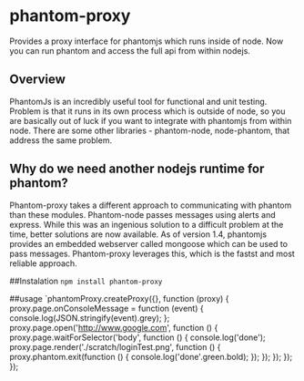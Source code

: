 # phantom-proxy
Provides a proxy interface for phantomjs which runs inside of node.  Now you can run phantom and access the full api from within nodejs.

## Overview
PhantomJs is an incredibly useful tool for functional and unit testing.  Problem is that it runs in its own process which is outside of node, so you are basically out of luck if you want to integrate with phantomjs from within node.  There are some other libraries - phantom-node, node-phantom, that address the same problem.  

## Why do we need another nodejs runtime for phantom?
Phantom-proxy takes a different approach to communicating with phantom than these modules.  Phantom-node passes messages using alerts and express.  While this was an ingenious solution to a difficult problem at the time, better solutions are now available.  As of version 1.4, phantomjs provides an embedded webserver called mongoose which can be used to pass messages.  Phantom-proxy leverages this, which is the fastst and most reliable approach.

##Instalation
`npm install phantom-proxy` 

##usage
`phantomProxy.createProxy({}, function (proxy) {
    proxy.page.onConsoleMessage = function (event) {
        console.log(JSON.stringify(event).grey);
    };
    proxy.page.open('http://www.google.com', function () {
        proxy.page.waitForSelector('body', function () {
            console.log('done');
            proxy.page.render('./scratch/loginTest.png', function () {
                proxy.phantom.exit(function () {
                    console.log('done'.green.bold);
                });
            });
        });
    });
});


